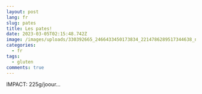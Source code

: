 ```yaml
---
layout: post
lang: fr
slug: pates
title: Les pates!
date: 2023-03-05T02:15:48.742Z
image: /images/uploads/330392665_2466433450173834_2214786289517344638_n.jpg
categories:
  - fr
tags:
  - gluten
comments: true
---
```

IMPACT: 225g/joour...